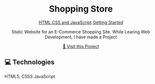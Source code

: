 
<h1 align="center" style="font-weight: bold;">Shopping Store </h1>

<p align="center">
<a href="#tech">HTML,CSS and JavaScript</a>
<a href="#started">Getting Started</a>



<p align="center">Static Website for an E-Commerce Shopping Site. While Learing Web Development, I have made a Project </p>


<p align="center">
<a href="[https://github.com/ShaanCoding](https://anshitakanhere.github.io/Shopping-Store/)">📱 Visit this Project</a>
</p>

<h2 id="technologies">💻 Technologies</h2>

 HTML5,
 CSS3 
JavaScript


